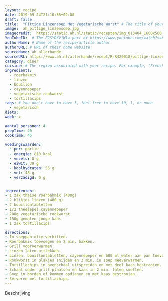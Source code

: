 ```yaml
---
layout: recipe
date: 2019-09-24T21:10:55+02:00
draft: false
title:  "Pittige Linzensoep Met Vegetarische Worst" # The title of your awesome recipe
image:  ah_pittige_linzensoep.jpg
imagecredit:  https://static.ah.nl/static/recepten/img_013404_1600x560_JPG.jpg
YouTubeID:  # The F2SYDXV1W1w part of https://www.youtube.com/watch?v=F2SYDXV1W1w
authorName: # Name of the recipe/article author
authorURL: # URL of their home website
sourceName: ah allerhande
sourceURL: https://www.ah.nl/allerhande/recept/R-R420018/pittige-linzensoep-met-vegetarische-worst
category: diner
cuisine: # The region associated with your recipe. For example, "French", Mediterranean", or "American".
ingredients:
  - roerbakmix
  - linzen
  - bouillon
  - cayennepeper
  - vegetarische rookworst
  - tortillacips
tags: # You don't have to have 3, feel free to have 10, 1, or none
  - vegetarisch
diets: 
week: x

aantal_personen: 4
prepTime: 20
cookTime: 45

voedingswaarden:
  - per: portie
  - energie: 810 kcal
  - vezels: 0 g
  - eiwit: 39 g
  - koolhydraten: 55 g
  - vet: 48 g
  - verzadigd: 0 g


ingredienten:
- 1 zak thaise roerbakmix (400g)
- 2 blikjes linzen (400 g)
- 2 bouillontabletten
- 1/2 theelepel cayennepeper
- 200g vegetarische rookworst
- 150g gemalen jonge kaas
- 1 zak tortillacips

directions:
- In soeppan olie verhitten.
- Roerbakmix toevoegen en 2 min. bakken.
- Grill voorverwarmen.
- Linzen laten uitlekken.
- Linzen, bouillontabletten, cayennepeper en 600 ml water aan pan toevoegen en geheel aan de kook brengen.
- Rookworst in plakjes snijden en 3 min. in soep meeverwarmen.
- Tortillachips in ovenschaal uitspreiden en met deel kaas bestrooien.
- Schaal onder grill plaatsen en kaas in 2 min. laten smelten.
- Soep in borden of kommen opdienen en met kaas bestrooien.
- Serveren met tortillachips.
---
```


Beschrijving
